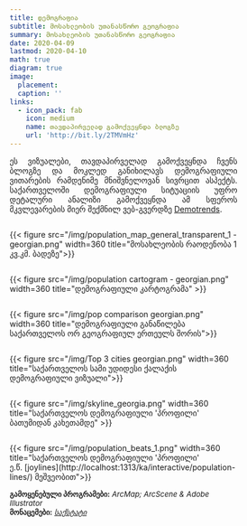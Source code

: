 ```yaml
---
title: დემოგრაფია
subtitle: მოსახლეობის უთანასწორო გეოგრაფია 
summary: მოსახლეობის უთანასწორო გეოგრაფია
date: 2020-04-09
lastmod: 2020-04-10
math: true
diagram: true
image:
  placement: 
  caption: ''
links:
  - icon_pack: fab
    icon: medium
    name: თავდაპირველად გამოქვეყნდა ბლოგზე
    url: 'http://bit.ly/2TMVmHz'
---
```

<style>
  img {
    max-width: 1200px;
    transition:transform 0.25s ease;
    filter: grayscale(100%);
}
  img:hover {
    filter: grayscale(0);
}
</style>
<p align="justify">
ეს ვიზუალები, თავდაპირველად გამოქვეყნდა ჩვენს ბლოგზე და მოკლედ განიხილავს დემოგრაფიული ვითარების რამდენიმე მნიშვნელოვან სივრცით ასპექტს.
საქართველოში დემოგრაფიული სიტუაციის უფრო დეტალური ანალიზი გამოქვეყნდა ამ სფეროს მკვლევარების მიერ შექმნილ ვებ-გვერდზე <a href="http://bit.ly/2Wdgae2">Demotrends</a>.
</p>

<!DOCTYPE html>
<html>
<head>
<meta name="viewport" content="width=device-width, initial-scale=1">
<style>
* {
  box-sizing: border-box;
}

/* Create two equal columns that floats next to each other */
.column {
  float: left;
  width: 50%;
  padding: 10px;
}

/* Clear floats after the columns */
.row:after {
  content: "";
  display: table;
  clear: both;
}

/* Responsive layout - makes the two columns stack on top of each other instead of next to each other */
@media screen and (max-width: 600px) {
  .column {
    width: 100%;
  }
}
</style>
</head>
<body>

<div class="row">
  <div class="column" style="">
    <p>{{< figure src="/img/population_map_general_transparent_1 - georgian.png" width=360 title="მოსახლეობის რაოდენობა 1 კვ.კმ. ბადეზე">}}</p>
  </div>
  <div class="column" style="">
    <p>{{< figure src="/img/population cartogram - georgian.png" width=360 title="დემოგრაფიული კარტოგრამა" >}}</p>
  </div>
</div>
<div class="row">
  <div class="column" style="">
    <p>{{< figure src="/img/pop comparison georgian.png" width=360 title="დემოგრაფიული განაწილება <br> საქართველოს ორ გეოგრაფიულ ერთეულს შორის">}}</p>
  </div>
  <div class="row">
    <div class="column" style="">
     <p>{{< figure src="/img/Top 3 cities georgian.png" width=360 title="საქართველოს სამი უდიდესი ქალაქის <br> დემოგრაფიული ვიზუალი">}}</p>
  </div>
</div>
<div class="column" style="">
    <p>{{< figure src="/img/skyline_georgia.png" width=360 title="საქართველოს დემოგრაფიული 'პროფილი' <br> ბათუმიდან კახეთამდე" >}}</p>
  </div>
  <div class="row">
    <div class="column" style="">
     <p>{{< figure src="/img/population_beats_1.png" width=360 title="საქართველოს დემოგრაფიული 'პროფილი' <br> ე.წ. [joylines](http://localhost:1313/ka/interactive/population-lines/) მეშვეობით">}}</p>
  </div>
</div>
</body>
</html>

<font size="2">
    <b>გამოყენებული პროგრამები:</b> <i>ArcMap; ArcScene & Adobe Illustrator</i>  <br> <b>მონაცემები:</b> <a href="http://gis.geostat.ge/GeoMap/layersw/index.html"><i>საქსტატი</i></a>
</font>